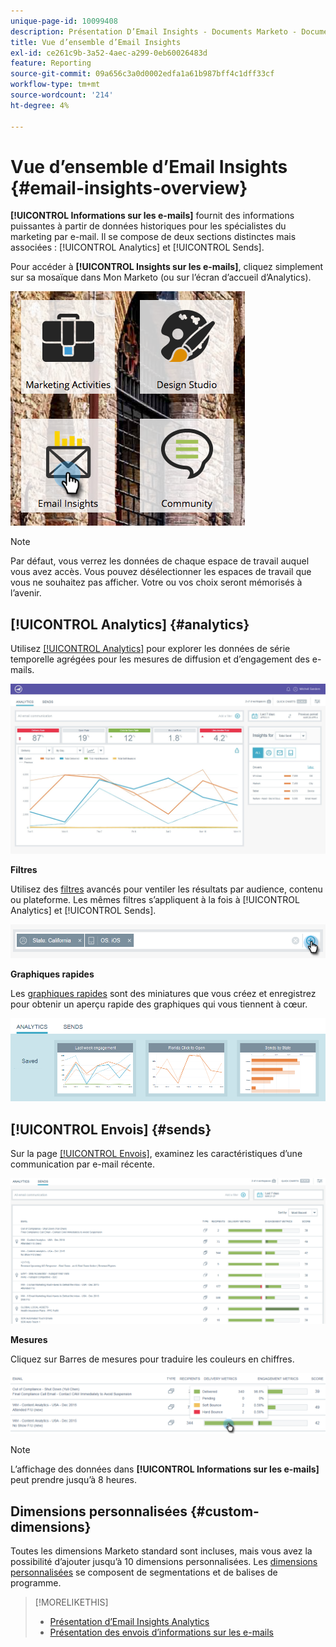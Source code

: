 ```yaml
---
unique-page-id: 10099408
description: Présentation D’Email Insights - Documents Marketo - Documentation Du Produit
title: Vue d’ensemble d’Email Insights
exl-id: ce261c9b-3a52-4aec-a299-0eb60026483d
feature: Reporting
source-git-commit: 09a656c3a0d0002edfa1a61b987bff4c1dff33cf
workflow-type: tm+mt
source-wordcount: '214'
ht-degree: 4%

---
```


# Vue d’ensemble d’Email Insights {#email-insights-overview}

**[!UICONTROL Informations sur les e-mails]** fournit des informations puissantes à partir de données historiques pour les spécialistes du marketing par e-mail. Il se compose de deux sections distinctes mais associées : [!UICONTROL Analytics] et [!UICONTROL Sends].

Pour accéder à **[!UICONTROL Insights sur les e-mails]**, cliquez simplement sur sa mosaïque dans Mon Marketo (ou sur l’écran d’accueil d’Analytics).

![](assets/icon.png)

>[!NOTE]
>
>Par défaut, vous verrez les données de chaque espace de travail auquel vous avez accès. Vous pouvez désélectionner les espaces de travail que vous ne souhaitez pas afficher. Votre ou vos choix seront mémorisés à l’avenir.

## [!UICONTROL Analytics] {#analytics}

Utilisez [[!UICONTROL Analytics]](/help/marketo/product-docs/reporting/email-insights/email-insights-analytics-overview.md) pour explorer les données de série temporelle agrégées pour les mesures de diffusion et d’engagement des e-mails.

![](assets/emailanalytics.jpg)

**Filtres**

Utilisez des [filtres](/help/marketo/product-docs/reporting/email-insights/filtering-in-email-insights.md) avancés pour ventiler les résultats par audience, contenu ou plateforme. Les mêmes filtres s’appliquent à la fois à [!UICONTROL Analytics] et [!UICONTROL Sends].

![](assets/filter.png)

**Graphiques rapides**

Les [graphiques rapides](/help/marketo/product-docs/reporting/email-insights/email-insights-quick-charts.md) sont des miniatures que vous créez et enregistrez pour obtenir un aperçu rapide des graphiques qui vous tiennent à cœur.

![](assets/three.png)

## [!UICONTROL Envois] {#sends}

Sur la page [[!UICONTROL Envois]](/help/marketo/product-docs/reporting/email-insights/email-insights-sends-overview.md), examinez les caractéristiques d’une communication par e-mail récente.

![](assets/two.png)

**Mesures**

Cliquez sur Barres de mesures pour traduire les couleurs en chiffres.

![](assets/delivery-metrics.png)

>[!NOTE]
>
>L’affichage des données dans **[!UICONTROL Informations sur les e-mails]** peut prendre jusqu’à 8 heures.

## Dimensions personnalisées {#custom-dimensions}

Toutes les dimensions Marketo standard sont incluses, mais vous avez la possibilité d’ajouter jusqu’à 10 dimensions personnalisées. Les [dimensions personnalisées](/help/marketo/product-docs/reporting/email-insights/custom-dimensions-for-email-insights.md) se composent de segmentations et de balises de programme.

>[!MORELIKETHIS]
>
>* [Présentation d’Email Insights Analytics](/help/marketo/product-docs/reporting/email-insights/email-insights-analytics-overview.md)
>* [Présentation des envois d’informations sur les e-mails](/help/marketo/product-docs/reporting/email-insights/email-insights-sends-overview.md)
